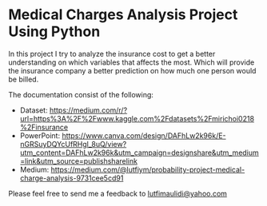 # Medical Charges Analysis Project Using Python
In this project I try to analyze the insurance cost to get a better understanding on which variables that affects the most.
Which will provide the insurance company a better prediction on how much one person would be billed.

The documentation consist of the following:
- Dataset: https://medium.com/r/?url=https%3A%2F%2Fwww.kaggle.com%2Fdatasets%2Fmirichoi0218%2Finsurance
- PowerPoint: https://www.canva.com/design/DAFhLw2k96k/E-nGRSuyDQYcUfRHgl_8uQ/view?utm_content=DAFhLw2k96k&utm_campaign=designshare&utm_medium=link&utm_source=publishsharelink
- Medium: https://medium.com/@lutfiym/probability-project-medical-charge-analysis-9731cee5cd91

Please feel free to send me a feedback to lutfimaulidi@yahoo.com 
